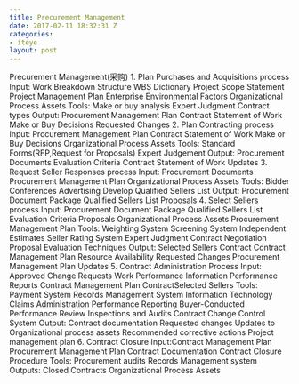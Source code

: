 ```yaml
---
title: Precurement Management
date: 2017-02-11 18:32:31 Z
categories:
- iteye
layout: post
---
```


Precurement Management(采购) 1. Plan Purchases and Acquisitions process Input: Work Breakdown Structure WBS Dictionary Project Scope Statement Project Management Plan Enterprise Environmental Factors Organizational Process Assets Tools: Make or buy analysis Expert Judgment Contract types Output: Procurement Management Plan Contract Statement of Work Make or Buy Decisions Requested Changes 2. Plan Contracting process Input: Procurement Management Plan Contract Statement of Work Make or Buy Decisions Organizational Process Assets Tools: Standard Forms(RFP,Request for Proposals) Expert Judgement Output: Procurement Documents Evaluation Criteria Contract Statement of Work Updates 3. Request Seller Responses process Input: Procurement Documents Procurement Management Plan Organizational Process Assets Tools: Bidder Conferences Advertising Develop Qualified Sellers List Output: Procurement Document Package Qualified Sellers List Proposals 4. Select Sellers process Input: Procurement Document Package Qualified Sellers List Evaluation Criteria Proposals Organizational Process Assets Procurement Management Plan Tools: Weighting System Screening System Independent Estimates Seller Rating System Expert Judgment Contract Negotiation Proposal Evaluation Techniques Output: Selected Sellers Contract Contract Management Plan Resource Availability Requested Changes Procurement Management Plan Updates 5. Contract Administration Process Input: Approved Change Requests Work Performance Information Performance Reports Contract Management Plan ContractSelected Sellers Tools: Payment System Records Management System Information Technology Claims Administration Performance Reporting Buyer-Conducted Performance Review Inspections and Audits Contract Change Control System Output: Contract documentation Requested changes Updates to Organizational process assets Recommended corrective actions Project management plan 6. Contract Closure Input:Contract Management Plan Procurement Management Plan Contract Documentation Contract Closure Procedure Tools: Procurement audits Records Management system Outputs: Closed Contracts Organizational Process Assets